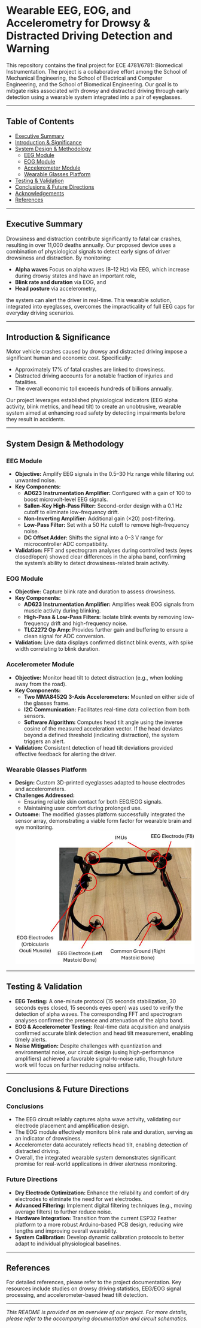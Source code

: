 # Wearable EEG, EOG, and Accelerometry for Drowsy & Distracted Driving Detection and Warning

This repository contains the final project for ECE 4781/6781: Biomedical Instrumentation. The project is a collaborative effort among the School of Mechanical Engineering, the School of Electrical and Computer Engineering, and the School of Biomedical Engineering. Our goal is to mitigate risks associated with drowsy and distracted driving through early detection using a wearable system integrated into a pair of eyeglasses.

---

## Table of Contents

- [Executive Summary](#executive-summary)
- [Introduction & Significance](#introduction--significance)
- [System Design & Methodology](#system-design--methodology)
  - [EEG Module](#eeg-module)
  - [EOG Module](#eog-module)
  - [Accelerometer Module](#accelerometer-module)
  - [Wearable Glasses Platform](#wearable-glasses-platform)
- [Testing & Validation](#testing--validation)
- [Conclusions & Future Directions](#conclusions--future-directions)
- [Acknowledgements](#acknowledgements)
- [References](#references)

---

## Executive Summary

Drowsiness and distraction contribute significantly to fatal car crashes, resulting in over 11,000 deaths annually. Our proposed device uses a combination of physiological signals to detect early signs of driver drowsiness and distraction. By monitoring:
- **Alpha waves** Focus on alpha waves (8–12 Hz) via EEG, which increase during drowsy states and have an important role,
- **Blink rate and duration** via EOG, and
- **Head posture** via accelerometry,

the system can alert the driver in real-time. This wearable solution, integrated into eyeglasses, overcomes the impracticality of full EEG caps for everyday driving scenarios.

---

## Introduction & Significance

Motor vehicle crashes caused by drowsy and distracted driving impose a significant human and economic cost. Specifically:
- Approximately 17% of fatal crashes are linked to drowsiness.
- Distracted driving accounts for a notable fraction of injuries and fatalities.
- The overall economic toll exceeds hundreds of billions annually.

Our project leverages established physiological indicators (EEG alpha activity, blink metrics, and head tilt) to create an unobtrusive, wearable system aimed at enhancing road safety by detecting impairments before they result in accidents.

---

## System Design & Methodology

### EEG Module

- **Objective:** Amplify EEG signals in the 0.5–30 Hz range while filtering out unwanted noise.
- **Key Components:**
  - **AD623 Instrumentation Amplifier:** Configured with a gain of 100 to boost microvolt-level EEG signals.
  - **Sallen-Key High-Pass Filter:** Second-order design with a 0.1 Hz cutoff to eliminate low-frequency drift.
  - **Non-Inverting Amplifier:** Additional gain (×20) post-filtering.
  - **Low-Pass Filter:** Set with a 50 Hz cutoff to remove high-frequency noise.
  - **DC Offset Adder:** Shifts the signal into a 0–3 V range for microcontroller ADC compatibility.
- **Validation:** FFT and spectrogram analyses during controlled tests (eyes closed/open) showed clear differences in the alpha band, confirming the system’s ability to detect drowsiness-related brain activity.

### EOG Module

- **Objective:** Capture blink rate and duration to assess drowsiness.
- **Key Components:**
  - **AD623 Instrumentation Amplifier:** Amplifies weak EOG signals from muscle activity during blinking.
  - **High-Pass & Low-Pass Filters:** Isolate blink events by removing low-frequency drift and high-frequency noise.
  - **TLC2272 Op Amp:** Provides further gain and buffering to ensure a clean signal for ADC conversion.
- **Validation:** Live data displays confirmed distinct blink events, with spike width correlating to blink duration.

### Accelerometer Module

- **Objective:** Monitor head tilt to detect distraction (e.g., when looking away from the road).
- **Key Components:**
  - **Two MMA8452Q 3-Axis Accelerometers:** Mounted on either side of the glasses frame.
  - **I2C Communication:** Facilitates real-time data collection from both sensors.
  - **Software Algorithm:** Computes head tilt angle using the inverse cosine of the measured acceleration vector. If the head deviates beyond a defined threshold (indicating distraction), the system triggers an alert.
- **Validation:** Consistent detection of head tilt deviations provided effective feedback for alerting the driver.

### Wearable Glasses Platform

- **Design:** Custom 3D-printed eyeglasses adapted to house electrodes and accelerometers.
- **Challenges Addressed:**
  - Ensuring reliable skin contact for both EEG/EOG signals.
  - Maintaining user comfort during prolonged use.
- **Outcome:** The modified glasses platform successfully integrated the sensor array, demonstrating a viable form factor for wearable brain and eye monitoring.
![Glasses_design](images/image.png)
---

## Testing & Validation

- **EEG Testing:** A one-minute protocol (15 seconds stabilization, 30 seconds eyes closed, 15 seconds eyes open) was used to verify the detection of alpha waves. The corresponding FFT and spectrogram analyses confirmed the presence and attenuation of the alpha band.
- **EOG & Accelerometer Testing:** Real-time data acquisition and analysis confirmed accurate blink detection and head tilt measurement, enabling timely alerts.
- **Noise Mitigation:** Despite challenges with quantization and environmental noise, our circuit design (using high-performance amplifiers) achieved a favorable signal-to-noise ratio, though future work will focus on further reducing noise artifacts.

---

## Conclusions & Future Directions

### Conclusions

- The EEG circuit reliably captures alpha wave activity, validating our electrode placement and amplification design.
- The EOG module effectively monitors blink rate and duration, serving as an indicator of drowsiness.
- Accelerometer data accurately reflects head tilt, enabling detection of distracted driving.
- Overall, the integrated wearable system demonstrates significant promise for real-world applications in driver alertness monitoring.

### Future Directions

- **Dry Electrode Optimization:** Enhance the reliability and comfort of dry electrodes to eliminate the need for wet electrodes.
- **Advanced Filtering:** Implement digital filtering techniques (e.g., moving average filters) to further reduce noise.
- **Hardware Integration:** Transition from the current ESP32 Feather platform to a more robust Arduino-based PCB design, reducing wire lengths and improving overall wearability.
- **System Calibration:** Develop dynamic calibration protocols to better adapt to individual physiological baselines.

---



## References

For detailed references, please refer to the project documentation. Key resources include studies on drowsy driving statistics, EEG/EOG signal processing, and accelerometer-based head tilt detection.

---

*This README is provided as an overview of our project. For more details, please refer to the accompanying documentation and circuit schematics.*
